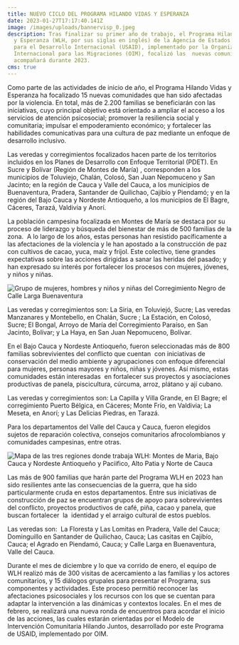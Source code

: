 ```yaml
---
title: NUEVO CICLO DEL PROGRAMA HILANDO VIDAS Y ESPERANZA
date: 2023-01-27T17:17:40.141Z
image: /images/uploads/bannervisp_0.jpeg
description: Tras finalizar su primer año de trabajo, el Programa Hilando Vidas
  y Esperanza (WLH, por sus siglas en inglés) de la Agencia de Estados Unidos
  para el Desarrollo Internacional (USAID), implementado por la Organización
  Internacional para las Migraciones (OIM), focalizó las  nuevas comunidades que
  acompañará durante 2023.
cms: true
---
```

Como parte de las actividades de inicio de año, el Programa Hilando Vidas y Esperanza ha focalizado 15 nuevas comunidades que han sido afectadas por la violencia. En total, más de 2.200 familias se beneficiarán con las iniciativas, cuyo principal objetivo está orientado a ampliar el acceso a los servicios de atención psicosocial; promover la resiliencia social y comunitaria; impulsar el empoderamiento económico; y fortalecer las habilidades comunicativas para una cultura de paz mediante un enfoque de desarrollo inclusivo.

Las veredas y corregimientos focalizados hacen parte de los territorios incluidos en los Planes de Desarrollo con Enfoque Territorial (PDET). En Sucre y Bolívar (Región de Montes de María) , corresponden a los municipios de Toluviejo, Chalán, Colosó, San Juan Nepomuceno y San Jacinto; en la región de Cauca y Valle del Cauca, a los municipios de Buenaventura, Pradera, Santander de Quilichao, Cajibío y Piendamó; y en la región del Bajo Cauca y Nordeste Antioqueño, a los municipios de El Bagre, Cáceres, Tarazá, Valdivia y Anorí.

La población campesina focalizada en Montes de María se destaca por su proceso de liderazgo y búsqueda del bienestar de más de 500 familias de la zona.  A lo largo de los años, estas personas han resistido pacíficamente a las afectaciones de la violencia y le han apostado a la construcción de paz con cultivos de cacao, yuca, maíz y fríjol. Este colectivo, tiene grandes expectativas sobre las acciones dirigidas a sanar las heridas del pasado; y han expresado su interés por fortalecer los procesos con mujeres, jóvenes, y niños y niñas. 

![Grupo de mujeres, hombres y niños y niñas del Corregimiento Negro de Calle Larga Buenaventura](https://colombia.iom.int/sites/g/files/tmzbdl1011/files/images/Notas/WhatsApp%20Image%202023-01-12%20at%204.22.14%20PM%20(2).jpeg "Grupo de mujeres, hombres y niños y niñas del Corregimiento Negro de Calle Larga Buenaventura")

Las veredas y corregimientos son: La Siria, en Toluviejó, Sucre; Las veredas Manzanares y Montebello, en Chalán, Sucre ; La Estación, en Colosó, Sucre; El Bongal, Arroyo de María del Corregimiento Paraíso, en San Jacinto, Bolívar; y La Haya, en San Juan Nepomuceno, Bolívar.

En el Bajo Cauca y Nordeste Antioqueño, fueron seleccionadas más de 800 familias sobrevivientes del conflicto que cuentan  con iniciativas de conservación del medio ambiente y agrupaciones con enfoque diferencial para mujeres, personas mayores y niños, niñas y jóvenes. Así mismo, estas comunidades están interesadas  en fortalecer sus proyectos y asociaciones productivas de panela, piscicultura, cúrcuma, arroz, plátano y ají cubano. 

Las veredas y corregimientos son: La Capilla y Villa Grande, en El Bagre; el corregimiento Puerto Bélgica, en Cáceres; Monte Frío, en Valdivia; La Meseta, en Anorí; y Las Delicias Piedras, en Tarazá. 

Para los departamentos del Valle del Cauca y Cauca, fueron elegidos sujetos de reparación colectiva, consejos comunitarios afrocolombianos y comunidades campesinas, entre otras. 

![Mapa de las tres regiones donde trabaja WLH: Montes de Maria, Bajo Cauca y Nordeste Antioqueño y Paciifico, Alto Patia y Norte de Cauca](https://colombia.iom.int/sites/g/files/tmzbdl1011/files/images/Notas/Mapa-WLH.jpg "Mapa de las tres regiones donde trabaja WLH: Montes de Maria, Bajo Cauca y Nordeste Antioqueño y Paciifico, Alto Patia y Norte de Cauca")

Las más de 900 familias que harán parte del Programa WLH en 2023 han sido resilientes ante las consecuencias de la guerra, que ha sido particularmente cruda en estos departamentos. Entre sus iniciativas de construcción de paz se encuentran grupos de apoyo para sobrevivientes del conflicto, proyectos productivos de café, piña, cacao y panela, que buscan fortalecer  la  identidad y el arraigo cultural de estos pueblos. 

Las veredas son:  La Floresta y Las Lomitas en Pradera, Valle del Cauca; Dominguillo en Santander de Quilichao, Cauca; Las casitas en Cajibío, Cauca; el Agrado en Piendamó, Cauca; y Calle Larga en Buenaventura, Valle del Cauca.

Durante el mes de diciembre y lo que va corrido de enero, el equipo de WLH realizó más de 300 visitas de acercamiento a las familias y los actores comunitarios, y 15 diálogos grupales para presentar el Programa, sus componentes y actividades. Este proceso permitió reconocer las afectaciones psicosociales y los recursos con los que se cuentan para adaptar la intervención a las dinámicas y contextos locales. En el mes de febrero, se realizará una nueva ronda de encuentros para acordar el inicio de las acciones, las cuales estarán orientadas por el Modelo de Intervención Comunitaria Hilando Juntos, desarrollado por este Programa de USAID, implementado por OIM.